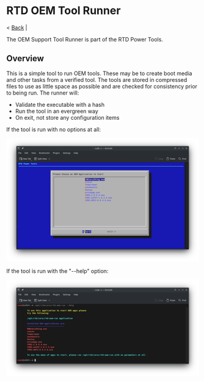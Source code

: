 # RTD OEM Tool Runner

< [Back](https://github.com/vonschutter/RTD-Setup/blob/main/README.md) |

The OEM Support Tool Runner is part of the RTD Power Tools. 


## Overview

This is a simple tool to run OEM tools. These may be to create boot media and other tasks from a verified tool. The tools are stored in compressed files to use as little space as possible and are checked for consistency prior to being run. The runner will: 

* Validate the executable with a hash
* Run the tool in an evergreen way
* On exit, not store any configuration items

If the tool is run with no options at all: 

![1681677853031](image/README/1681677853031.png)

If the tool is run with the "--help" option:

![1681678071052](image/README/1681678071052.png)
